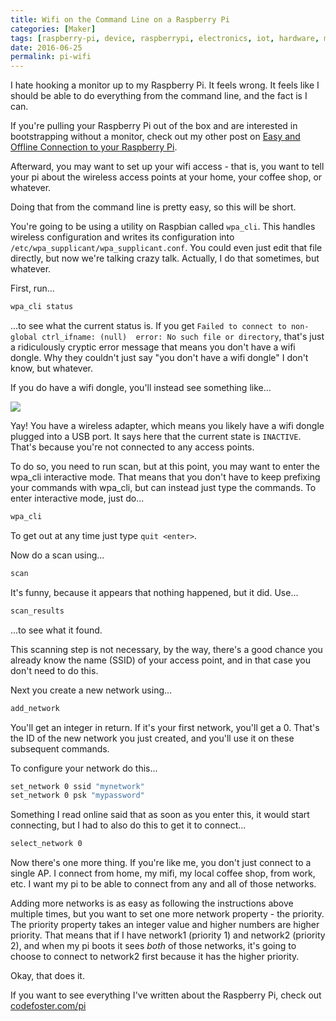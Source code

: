```yaml
---
title: Wifi on the Command Line on a Raspberry Pi
categories: [Maker]
tags: [raspberry-pi, device, raspberrypi, electronics, iot, hardware, maker, raspbian, linux, gpio]
date: 2016-06-25
permalink: pi-wifi
---
```


I hate hooking a monitor up to my Raspberry Pi. It feels wrong. It feels like I should be able to do everything from the command line, and the fact is I can.


If you&#39;re pulling your Raspberry Pi out of the box and are interested in bootstrapping without a monitor, check out my other post on [Easy and Offline Connection to your Raspberry Pi](/pi-easyoffline). 

Afterward, you may want to set up your wifi access - that is, you want to tell your pi about the wireless access points at your home, your coffee shop, or whatever.

Doing that from the command line is pretty easy, so this will be short.

You&#39;re going to be using a utility on Raspbian called `wpa_cli`. This handles wireless configuration and writes its configuration into `/etc/wpa_supplicant/wpa_supplicant.conf`. You could even just edit that file directly, but now we&#39;re talking crazy talk. Actually, I do that sometimes, but whatever.

First, run...

``` bash
wpa_cli status
```

...to see what the current status is. If you get `Failed to connect to non-global ctrl_ifname: (null)  error: No such file or directory`, that&#39;s just a ridiculously cryptic error message that means you don&#39;t have a wifi dongle. Why they couldn&#39;t just say "you don&#39;t have a wifi dongle" I don&#39;t know, but whatever.

If you do have a wifi dongle, you&#39;ll instead see something like...

![](/files/pi-wifi_01.png)

Yay! You have a wireless adapter, which means you likely have a wifi dongle plugged into a USB port. It says here that the current state is `INACTIVE`. That&#39;s because you&#39;re not connected to any access points.

To do so, you need to run scan, but at this point, you may want to enter the wpa_cli interactive mode. That means that you don&#39;t have to keep prefixing your commands with wpa_cli, but can instead just type the commands. To enter interactive mode, just do...

``` bash
wpa_cli
```

To get out at any time just type `quit <enter>`.

Now do a scan using...

``` bash
scan
```

It&#39;s funny, because it appears that nothing happened, but it did. Use...

``` bash
scan_results
```

...to see what it found.

This scanning step is  not necessary, by the way, there&#39;s a good chance you already know the name (SSID) of your access point, and in that case you don&#39;t need to do this.

Next you create a new network using...

``` bash
add_network
```

You&#39;ll get an integer in return. If it&#39;s your first network, you&#39;ll get a 0\. That&#39;s the ID of the new network you just created, and you&#39;ll use it on these subsequent commands.

To configure your network do this...

``` bash
set_network 0 ssid "mynetwork"
set_network 0 psk "mypassword"
```

Something I read online said that as soon as you enter this, it would start connecting, but I had to also do this to get it to connect...

``` bash
select_network 0
```

Now there&#39;s one more thing. If you&#39;re like me, you don&#39;t just connect to a single AP. I connect from home, my mifi, my local coffee shop, from work, etc. I want my pi to be able to connect from any and all of those networks.

Adding more networks is as easy as following the instructions above multiple times, but you want to set one more network property - the priority. The priority property takes an integer value and higher numbers are higher priority. That means that if I have network1 (priority 1) and network2 (priority 2), and when my pi boots it sees _both_ of those networks, it&#39;s going to choose to connect to network2 first because it has the higher priority.

Okay, that does it.

If you want to see everything I&#39;ve written about the Raspberry Pi, check out [codefoster.com/pi](/pi)